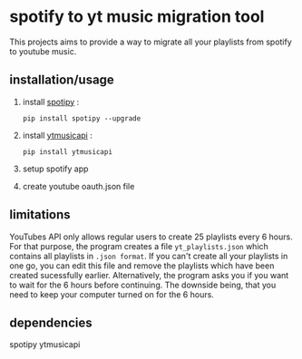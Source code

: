 # spotify to yt music migration tool
This projects aims to provide a way to migrate all your playlists from spotify to youtube music.

## installation/usage
1. install [spotipy](https://spotipy.readthedocs.io/en/latest/#installation) :
    
    `pip install spotipy --upgrade`

2. install [ytmusicapi](https://ytmusicapi.readthedocs.io/en/latest/setup/index.html) :
    
    `pip install ytmusicapi`

3. setup spotify app

4. create youtube oauth.json file

## limitations
YouTubes API only allows regular users to create 25 playlists every 6 hours. For that purpose, the program creates a file `yt_playlists.json` which contains all playlists in `.json format`. If you can't create all your playlists in one go, you can edit this file and remove the playlists which have been created sucessfully earlier. Alternatively, the program asks you if you want to wait for the 6 hours before continuing. The downside being, that you need to keep your computer turned on for the 6 hours.

## dependencies
spotipy 
ytmusicapi

